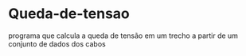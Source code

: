 # Queda-de-tensao
programa que calcula a queda de tensão em um trecho a partir de um conjunto de dados dos cabos 
